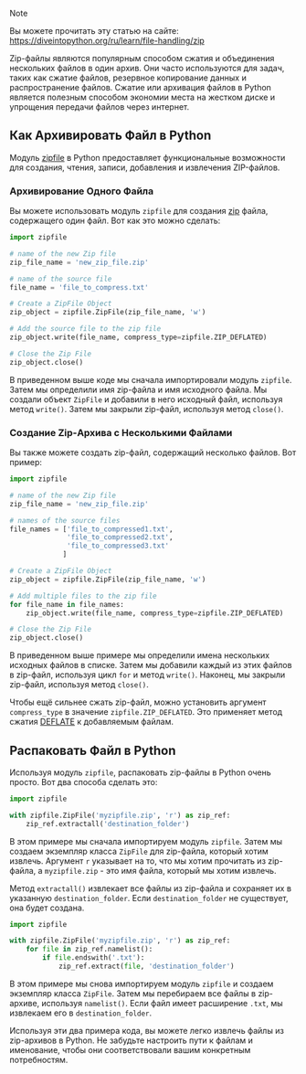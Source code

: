 > [!NOTE]
> Вы можете прочитать эту статью на сайте: https://diveintopython.org/ru/learn/file-handling/zip

Zip-файлы являются популярным способом сжатия и объединения нескольких файлов в один архив. Они часто используются для задач, таких как сжатие файлов, резервное копирование данных и распространение файлов. Сжатие или архивация файлов в Python является полезным способом экономии места на жестком диске и упрощения передачи файлов через интернет.

## Как Архивировать Файл в Python

Модуль [zipfile](https://docs.python.org/3/library/zipfile.html) в Python предоставляет функциональные возможности для создания, чтения, записи, добавления и извлечения ZIP-файлов.

### Архивирование Одного Файла

Вы можете использовать модуль `zipfile` для создания [zip](https://en.wikipedia.org/wiki/ZIP_(file_format)) файла, содержащего один файл. Вот как это можно сделать:

```python
import zipfile

# name of the new Zip file
zip_file_name = 'new_zip_file.zip'

# name of the source file
file_name = 'file_to_compress.txt'

# Create a ZipFile Object
zip_object = zipfile.ZipFile(zip_file_name, 'w')

# Add the source file to the zip file
zip_object.write(file_name, compress_type=zipfile.ZIP_DEFLATED)

# Close the Zip File
zip_object.close()
```

В приведенном выше коде мы сначала импортировали модуль `zipfile`. Затем мы определили имя zip-файла и имя исходного файла. Мы создали объект `ZipFile` и добавили в него исходный файл, используя метод `write()`. Затем мы закрыли zip-файл, используя метод `close()`.

### Создание Zip-Архива с Несколькими Файлами

Вы также можете создать zip-файл, содержащий несколько файлов. Вот пример:

```python
import zipfile

# name of the new Zip file
zip_file_name = 'new_zip_file.zip'

# names of the source files
file_names = ['file_to_compressed1.txt',
              'file_to_compressed2.txt',
              'file_to_compressed3.txt'
             ]

# Create a ZipFile Object
zip_object = zipfile.ZipFile(zip_file_name, 'w')

# Add multiple files to the zip file
for file_name in file_names:
    zip_object.write(file_name, compress_type=zipfile.ZIP_DEFLATED)

# Close the Zip File
zip_object.close()
```

В приведенном выше примере мы определили имена нескольких исходных файлов в списке. Затем мы добавили каждый из этих файлов в zip-файл, используя цикл `for` и метод `write()`. Наконец, мы закрыли zip-файл, используя метод `close()`.

Чтобы ещё сильнее сжать zip-файл, можно установить аргумент `compress_type` в значение `zipfile.ZIP_DEFLATED`. Это применяет метод сжатия [DEFLATE](https://en.wikipedia.org/wiki/DEFLATE) к добавляемым файлам.

## Распаковать Файл в Python

Используя модуль `zipfile`, распаковать zip-файлы в Python очень просто. Вот два способа сделать это:

```python
import zipfile

with zipfile.ZipFile('myzipfile.zip', 'r') as zip_ref:
    zip_ref.extractall('destination_folder')
```

В этом примере мы сначала импортируем модуль `zipfile`. Затем мы создаем экземпляр класса `ZipFile` для zip-файла, который хотим извлечь. Аргумент `r` указывает на то, что мы хотим прочитать из zip-файла, а `myzipfile.zip` - это имя файла, который мы хотим извлечь.

Метод `extractall()` извлекает все файлы из zip-файла и сохраняет их в указанную `destination_folder`. Если `destination_folder` не существует, она будет создана.

```python
import zipfile

with zipfile.ZipFile('myzipfile.zip', 'r') as zip_ref:
    for file in zip_ref.namelist():
        if file.endswith('.txt'):
            zip_ref.extract(file, 'destination_folder')
```

В этом примере мы снова импортируем модуль `zipfile` и создаем экземпляр класса `ZipFile`. Затем мы перебираем все файлы в zip-архиве, используя `namelist()`. Если файл имеет расширение `.txt`, мы извлекаем его в `destination_folder`.

Используя эти два примера кода, вы можете легко извлечь файлы из zip-архивов в Python. Не забудьте настроить пути к файлам и именование, чтобы они соответствовали вашим конкретным потребностям.
